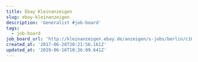 ```yaml
---
title: Ebay Kleinanzeigen
slug: ebay-kleinanzeigen
description: 'Generalist #job-board'
tags:
  - job-board
job_board_url: 'http://kleinanzeigen.ebay.de/anzeigen/s-jobs/berlin/c102l3331'
created_at: '2017-06-28T20:21:56.161Z'
updated_at: '2019-06-16T10:36:09.641Z'
---
```

